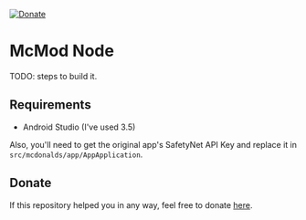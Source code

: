 [donate]: https://paypal.me/hexile0

[![Donate](https://img.shields.io/badge/Donate-Paypal-blue.svg)][donate]

# McMod Node

TODO: steps to build it.

## Requirements
* Android Studio (I've used 3.5)

Also, you'll need to get the original app's SafetyNet API Key and replace it in
 `src/mcdonalds/app/AppApplication`.

## Donate
If this repository helped you in any way, feel free to donate [here][donate].
